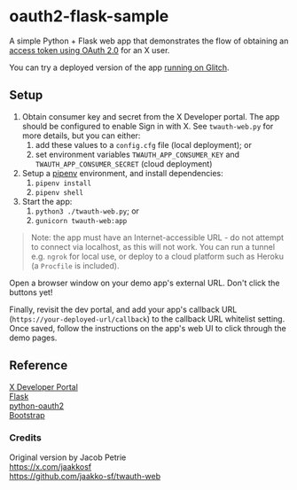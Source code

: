 # oauth2-flask-sample



A simple Python + Flask web app that demonstrates the flow of obtaining an [access token using OAuth 2.0](https://developer.x.com/en/docs/basics/authentication/overview/oauth) for an X user.

You can try a deployed version of the app [running on Glitch](https://oauth2-flask-sample.glitch.me/).

## Setup

1. Obtain consumer key and secret from the X Developer portal. The app should be configured to enable Sign in with X. See `twauth-web.py` for more details, but you can either:
   1. add these values to a `config.cfg` file (local deployment); or
   2. set environment variables `TWAUTH_APP_CONSUMER_KEY` and `TWAUTH_APP_CONSUMER_SECRET` (cloud deployment)
2. Setup a [pipenv](https://pipenv.readthedocs.io/en/latest/) environment, and install dependencies:
   1. `pipenv install`
   2. `pipenv shell`
3. Start the app:
   1. `python3 ./twauth-web.py`; or
   2. `gunicorn twauth-web:app`

> Note: the app must have an Internet-accessible URL - do not attempt to connect via localhost, as this will not work. You can run a tunnel e.g. `ngrok` for local use, or deploy to a cloud platform such as Heroku (a `Procfile` is included).

Open a browser window on your demo app's external URL. Don't click the buttons yet!

Finally, revisit the dev portal, and add your app's callback URL (`https://your-deployed-url/callback`) to the callback URL whitelist setting. Once saved, follow the instructions on the app's web UI to click through the demo pages.

## Reference

[X Developer Portal](https://developer.x.com/)  
[Flask](https://flask.pocoo.org/)  
[python-oauth2](https://github.com/simplegeo/python-oauth2)  
[Bootstrap](https://getbootstrap.com/)  

### Credits

Original version by Jacob Petrie  
https://x.com/jaakkosf  
https://github.com/jaakko-sf/twauth-web  
